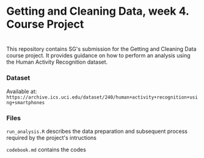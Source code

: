 <h1>Getting and Cleaning Data, week 4. Course Project <h1>
  
###
This repository contains SG's submission for the Getting and Cleaning Data course project. 
It provides guidance on how to perform an analysis using the Human Activity Recognition dataset.

### Dataset 
Available at: `https://archive.ics.uci.edu/dataset/240/human+activity+recognition+using+smartphones`

### Files

`run_analysis.R` describes the data preparation and subsequent process required by the project's intructions

`codebook.md` contains the codes 

